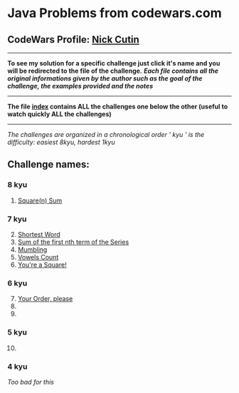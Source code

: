 # Java Problems from codewars.com
## CodeWars Profile: [Nick Cutin](https://www.codewars.com/users/Nick%20Cutin)
***
**To see my solution for a specific challenge just click it's name and you will be redirected to the file of the challenge.**
**_Each file contains all the original informations given by the author such as the goal of the challenge, the examples provided and the notes_**
***
**The file [index](index.java) contains ALL the challenges one below the other (useful to watch quickly ALL the challenges)**   
***
_The challenges are organized in a chronological order_
_' kyu ' is the difficulty: easiest 8kyu, hardest 1kyu_

## Challenge names:
### 8 kyu
1. [Square(n) Sum](List%20Of%20Challenges/1.%20Square(n)%20Sum.java)

### 7 kyu

2. [Shortest Word](List%20Of%20Challenges/2.%20Shortest%20Word.java)
3. [Sum of the first nth term of the Series](List%20Of%20Challenges/3.%20Sum%20of%20the%20first%20nth%20term%20of%20the%20Series.java)
4. [Mumbling](List%20Of%20Challenges/4.%20Mumbling.java)
5. [Vowels Count](List%20Of%20Challenges/5.%20Vowels%20Count.java)
6. [You're a Square!](List%20Of%20Challenges/6.%20You're%20a%20Square!.java)

### 6 kyu

7. [Your Order, please](List%20Of%20Challenges/7.%20Your%20Order,%20please.java)
8.
9.

### 5 kyu

10.

### 4 kyu
*Too bad for this*
